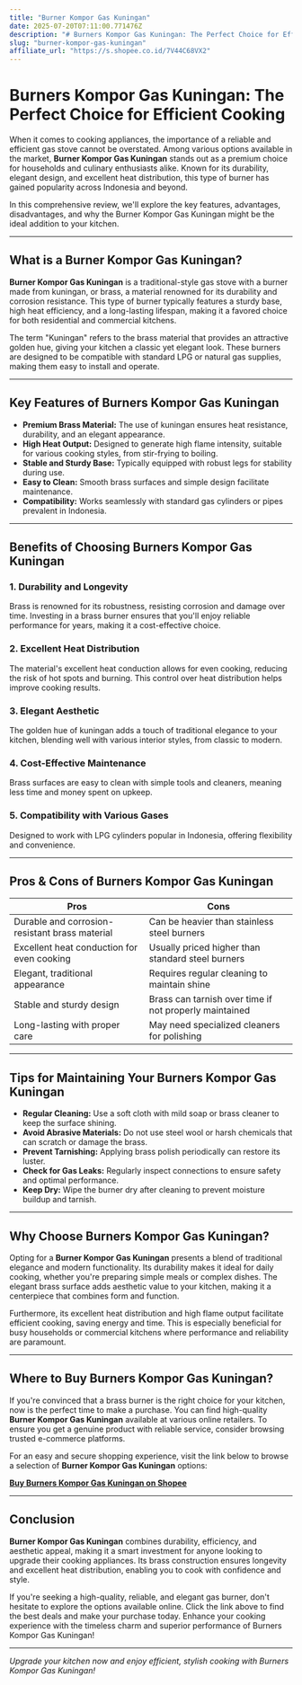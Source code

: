```yaml
---
title: "Burner Kompor Gas Kuningan"
date: 2025-07-20T07:11:00.771476Z
description: "# Burners Kompor Gas Kuningan: The Perfect Choice for Efficient Cooking..."
slug: "burner-kompor-gas-kuningan"
affiliate_url: "https://s.shopee.co.id/7V44C68VX2"
---
```

# Burners Kompor Gas Kuningan: The Perfect Choice for Efficient Cooking

When it comes to cooking appliances, the importance of a reliable and efficient gas stove cannot be overstated. Among various options available in the market, **Burner Kompor Gas Kuningan** stands out as a premium choice for households and culinary enthusiasts alike. Known for its durability, elegant design, and excellent heat distribution, this type of burner has gained popularity across Indonesia and beyond.

In this comprehensive review, we'll explore the key features, advantages, disadvantages, and why the Burner Kompor Gas Kuningan might be the ideal addition to your kitchen.

---

## What is a Burner Kompor Gas Kuningan?

**Burner Kompor Gas Kuningan** is a traditional-style gas stove with a burner made from kuningan, or brass, a material renowned for its durability and corrosion resistance. This type of burner typically features a sturdy base, high heat efficiency, and a long-lasting lifespan, making it a favored choice for both residential and commercial kitchens.

The term "Kuningan" refers to the brass material that provides an attractive golden hue, giving your kitchen a classic yet elegant look. These burners are designed to be compatible with standard LPG or natural gas supplies, making them easy to install and operate.

---

## Key Features of Burners Kompor Gas Kuningan

- **Premium Brass Material:** The use of kuningan ensures heat resistance, durability, and an elegant appearance.
- **High Heat Output:** Designed to generate high flame intensity, suitable for various cooking styles, from stir-frying to boiling.
- **Stable and Sturdy Base:** Typically equipped with robust legs for stability during use.
- **Easy to Clean:** Smooth brass surfaces and simple design facilitate maintenance.
- **Compatibility:** Works seamlessly with standard gas cylinders or pipes prevalent in Indonesia.

---

## Benefits of Choosing Burners Kompor Gas Kuningan

### 1. **Durability and Longevity**

Brass is renowned for its robustness, resisting corrosion and damage over time. Investing in a brass burner ensures that you'll enjoy reliable performance for years, making it a cost-effective choice.

### 2. **Excellent Heat Distribution**

The material's excellent heat conduction allows for even cooking, reducing the risk of hot spots and burning. This control over heat distribution helps improve cooking results.

### 3. **Elegant Aesthetic**

The golden hue of kuningan adds a touch of traditional elegance to your kitchen, blending well with various interior styles, from classic to modern.

### 4. **Cost-Effective Maintenance**

Brass surfaces are easy to clean with simple tools and cleaners, meaning less time and money spent on upkeep.

### 5. **Compatibility with Various Gases**

Designed to work with LPG cylinders popular in Indonesia, offering flexibility and convenience.

---

## Pros & Cons of Burners Kompor Gas Kuningan

| **Pros** | **Cons** |
|------------------------------|-----------------------------------|
| Durable and corrosion-resistant brass material | Can be heavier than stainless steel burners |
| Excellent heat conduction for even cooking | Usually priced higher than standard steel burners |
| Elegant, traditional appearance | Requires regular cleaning to maintain shine |
| Stable and sturdy design | Brass can tarnish over time if not properly maintained |
| Long-lasting with proper care | May need specialized cleaners for polishing |

---

## Tips for Maintaining Your Burners Kompor Gas Kuningan

- **Regular Cleaning:** Use a soft cloth with mild soap or brass cleaner to keep the surface shining.
- **Avoid Abrasive Materials:** Do not use steel wool or harsh chemicals that can scratch or damage the brass.
- **Prevent Tarnishing:** Applying brass polish periodically can restore its luster.
- **Check for Gas Leaks:** Regularly inspect connections to ensure safety and optimal performance.
- **Keep Dry:** Wipe the burner dry after cleaning to prevent moisture buildup and tarnish.

---

## Why Choose Burners Kompor Gas Kuningan?

Opting for a **Burner Kompor Gas Kuningan** presents a blend of traditional elegance and modern functionality. Its durability makes it ideal for daily cooking, whether you're preparing simple meals or complex dishes. The elegant brass surface adds aesthetic value to your kitchen, making it a centerpiece that combines form and function.

Furthermore, its excellent heat distribution and high flame output facilitate efficient cooking, saving energy and time. This is especially beneficial for busy households or commercial kitchens where performance and reliability are paramount.

---

## Where to Buy Burners Kompor Gas Kuningan?

If you're convinced that a brass burner is the right choice for your kitchen, now is the perfect time to make a purchase. You can find high-quality **Burner Kompor Gas Kuningan** available at various online retailers. To ensure you get a genuine product with reliable service, consider browsing trusted e-commerce platforms.

For an easy and secure shopping experience, visit the link below to browse a selection of **Burner Kompor Gas Kuningan** options:

[**Buy Burners Kompor Gas Kuningan on Shopee**](https://s.shopee.co.id/7V44C68VX2)

---

## Conclusion

**Burner Kompor Gas Kuningan** combines durability, efficiency, and aesthetic appeal, making it a smart investment for anyone looking to upgrade their cooking appliances. Its brass construction ensures longevity and excellent heat distribution, enabling you to cook with confidence and style.

If you're seeking a high-quality, reliable, and elegant gas burner, don't hesitate to explore the options available online. Click the link above to find the best deals and make your purchase today. Enhance your cooking experience with the timeless charm and superior performance of Burners Kompor Gas Kuningan!

---

*Upgrade your kitchen now and enjoy efficient, stylish cooking with Burners Kompor Gas Kuningan!*

